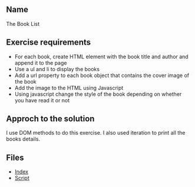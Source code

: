 ## Name 
The Book List
## Exercise requirements
* For each book, create HTML element with the book title and author and append it to the page
* Use a ul and li to display the books
* Add a url property to each book object that contains the cover image of the book
* Add the image to the HTML using Javascript
* Using javascript change the style of the book depending on whether you have read it or not
## Approch to the solution
I use DOM methods to do this exercise. I also used iteration to print all the books details.

## Files
* [Index](index.html) 
* [Script](script/main.js) 